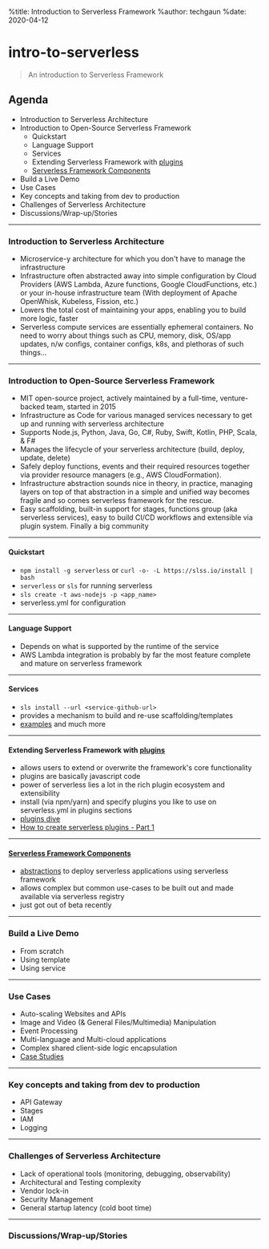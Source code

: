 %title: Introduction to Serverless Framework
%author: techgaun
%date: 2020-04-12

# intro-to-serverless
> An introduction to Serverless Framework

## Agenda

- Introduction to Serverless Architecture
- Introduction to Open-Source Serverless Framework
  - Quickstart
  - Language Support
  - Services
  - Extending Serverless Framework with [plugins](https://github.com/serverless/plugins)
  - [Serverless Framework Components](https://github.com/serverless-components)
- Build a Live Demo
- Use Cases
- Key concepts and taking from dev to production
- Challenges of Serverless Architecture
- Discussions/Wrap-up/Stories

-------------------------------------------------

### Introduction to Serverless Architecture

- Microservice-y architecture for which you don't have to manage the infrastructure
- Infrastructure often abstracted away into simple configuration by Cloud Providers (AWS Lambda, Azure functions, Google CloudFunctions, etc.) or your in-house infrastructure team (With deployment of Apache OpenWhisk, Kubeless, Fission, etc.)
- Lowers the total cost of maintaining your apps, enabling you to build more logic, faster
- Serverless compute services are essentially ephemeral containers. No need to worry about things such as CPU, memory, disk, OS/app updates, n/w configs, container configs, k8s, and plethoras of such things...

-------------------------------------------------

### Introduction to Open-Source Serverless Framework

- MIT open-source project, actively maintained by a full-time, venture-backed team, started in 2015
- Infrastructure as Code for various managed services necessary to get up and running with serverless architecture
- Supports Node.js, Python, Java, Go, C#, Ruby, Swift, Kotlin, PHP, Scala, & F#
- Manages the lifecycle of your serverless architecture (build, deploy, update, delete)
- Safely deploy functions, events and their required resources together via provider resource managers (e.g., AWS CloudFormation).
- Infrastructure abstraction sounds nice in theory, in practice, managing layers on top of that abstraction in a simple and unified way becomes fragile and so comes serverless framework for the rescue.
- Easy scaffolding, built-in support for stages, functions group (aka serverless services), easy to build CI/CD workflows and extensible via plugin system. Finally a big community

-------------------------------------------------

#### Quickstart

- `npm install -g serverless` or `curl -o- -L https://slss.io/install | bash`
- `serverless` or `sls` for running serverless
- `sls create -t aws-nodejs -p <app_name>`
- serverless.yml for configuration

-------------------------------------------------

#### Language Support

- Depends on what is supported by the runtime of the service
- AWS Lambda integration is probably by far the most feature complete and mature on serverless framework

-------------------------------------------------

#### Services

- `sls install --url <service-github-url>`
- provides a mechanism to build and re-use scaffolding/templates
- [examples](https://github.com/serverless/examples) and much more

-------------------------------------------------

#### Extending Serverless Framework with [plugins](https://github.com/serverless/plugins)

- allows users to extend or overwrite the framework's core functionality
- plugins are basically javascript code
- power of serverless lies a lot in the rich plugin ecosystem and extensibility
- install (via npm/yarn) and specify plugins you like to use on serverless.yml in plugins sections
- [plugins dive](https://serverless.com/framework/docs/providers/aws/guide/plugins/)
- [How to create serverless plugins - Part 1](https://serverless.com/blog/writing-serverless-plugins/)

-------------------------------------------------

#### [Serverless Framework Components](https://github.com/serverless-components)

- [abstractions](https://github.com/serverless/components) to deploy serverless applications using serverless framework
- allows complex but common use-cases to be built out and made available via serverless registry
- just got out of beta recently

-------------------------------------------------

### Build a Live Demo

- From scratch
- Using template
- Using service

-------------------------------------------------

### Use Cases

- Auto-scaling Websites and APIs
- Image and Video (& General Files/Multimedia) Manipulation
- Event Processing
- Multi-language and Multi-cloud applications
- Complex shared client-side logic encapsulation
- [Case Studies](https://serverless.com/learn/case-studies/)

-------------------------------------------------

### Key concepts and taking from dev to production

- API Gateway
- Stages
- IAM
- Logging

-------------------------------------------------

### Challenges of Serverless Architecture

- Lack of operational tools (monitoring, debugging, observability)
- Architectural and Testing complexity
- Vendor lock-in
- Security Management
- General startup latency (cold boot time)

-------------------------------------------------

### Discussions/Wrap-up/Stories
